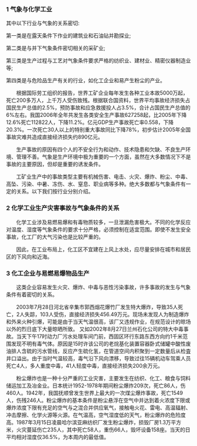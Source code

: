 ### 1 气象与化学工业
其中以下行业与气象的关系密切:

第一类是在露天条件下作业的建筑业和石油钻并勘探业;

第二类是与并下气象条件密切相关的采矿业;

第三类是生产过程与工艺对气象条件要求严格的纺织业、建材业、精密仪器制造业等;

第四类是与危险品生产有关的行业，如化工企业和易产生粉尘的产业。 

​ ​ ​ ​ ​ ​ ​ ​ 
根据国际劳工组织的报告，世界工矿企业每年发生各种工业本故5000万起，死亡200多万人，上千万人受伤致残。根据联合国资料，世界平均事故经济损失占国民生产总值的2.5%，预防事故和应急救援投人占3.5%，合计占国民生产总值的6%左右。我国2006年全年共发生各类安全生产事故627258起，比2005年下降12.6%死亡112822人，下降11.2%。亿元GDP生产事故死亡率0.558，下降20.3%。一次死亡30人以上的特别重大事故同比下降78%，初步估计2005年全国事故灾难共造成直接经济损失约890亿元。

​ ​ ​ ​ ​ ​ ​ ​ 
生产事故的原因有四个人的不安全行为和动作、技术隐患和欠缺、不良生产环境、管理不善。气象是生产环境中极为重要的一个方面，虽然在大多数情况下不是事故的主要原因，但却是重要的诱发条件。

​ ​ ​ ​ ​ ​ ​ ​ 
工矿业生产中的事故类型主要有机械伤害、电击、火灾、爆炸、粉尘、中毒、高坠、污染、中暑、冻伤、水、窒息、职业病等多种。绝大多数都与气象条件有一定的关系。以下我们按行业分别介绍。


### 2 化学工业生产灾害事故与气象条件的关系

​ ​ ​ ​ ​ ​ ​ ​ 
化学工业涉及易燃易爆和有毒物质较多，一旦泄漏危害极大。不同的化学反应对温度、湿度等气象条件的要求十分严格，必须控制在适宜范围。即使不发生安全事故，化工厂的大气污染也是比较严重的。

​ ​ ​ ​ ​ ​ ​ ​ 
因此，在工业布局上，化工区不宜建在上风上水处，应尽量安排在城市和居民区的下风向和近海。

### 3 化工企业与易燃易爆物品生产

​ ​ ​ ​ ​ ​ ​ ​ 
这类企业容易发生火灾、爆炸、中毒与恶性污染事故，许多事故的发生与气象条件有着密切的关系。

​ ​ ​ ​ ​ ​ ​ ​ 
2003年7月28日河北省辛集市郭西烟花爆竹厂发生特大爆炸，导致35人死亡，2人失踪，103人受伤，直接经济损失456.49万元。现场未发现人为制造爆炸和外来火种引爆，可能是由于当天气温很高，该厂又违规作业，在规范设计的晾场以外的烈日底下大量晾晒所致。
又如2002年8月27日兰州石化公司的特大中毒事故。当天下午17时动力厂污水处理车间门前，西固区环行东路东西方向约1千米范围发现不明有毒气体。原因是15时许该公司的老烷基化装置容器卧式储罐中酸性废油排人含硫的污水管线，反应产生硫化氢，在管道空间内积聚到一定数量后从检査井口溢出。由于当时气温较高，毒气沿下风向漂移，导致过往15辆机动车驾乘人员死亡4人，多人重度中毒，41人轻度中毒，直接经济损失200余万元。

​ ​ ​ ​ ​ ​ ​ ​ 
粉尘爆炸也是一种十分严重的工业灾害，主要发生在纺织、化工、粮食与饲料储运加工及冶金业。日本统计1952-1978年期间粉尘爆炸209次，死亡86人，伤460人。1942年，我国抚顺曾发生世界上最大的一次煤尘爆炸事故，死亡1549人，伤残246人。粉尘爆炸的基本条件是粉尘悬浮在空气中并达到着火浓度下限或爆炸浓度下限有充足的空气与之混合并供应氧气，接触电火花、雷电、高温辐射、冲击摩擦、化学火源等火源。在气温高，空气湿度低的天气，粉尘爆炸的危险度高。1987年3月15日凌晨哈尔滨亚麻纺织厂发生粉尘爆炸，损毁厂房1.3万平方米，火灾蔓延伤亡235人，其中死亡58人，重伤66人，毁坏设备158座。当天的日平均相对湿度仅36.5%，为本周内的最低值。


